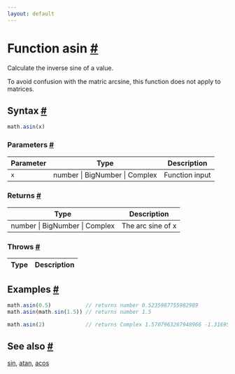 ```yaml
---
layout: default
---
```


<!-- Note: This file is automatically generated from source code comments. Changes made in this file will be overridden. -->

<h1 id="function-asin">Function asin <a href="#function-asin" title="Permalink">#</a></h1>

Calculate the inverse sine of a value.

To avoid confusion with the matric arcsine, this function does not apply
to matrices.


<h2 id="syntax">Syntax <a href="#syntax" title="Permalink">#</a></h2>

```js
math.asin(x)
```

<h3 id="parameters">Parameters <a href="#parameters" title="Permalink">#</a></h3>

Parameter | Type | Description
--------- | ---- | -----------
`x` | number &#124; BigNumber &#124; Complex | Function input

<h3 id="returns">Returns <a href="#returns" title="Permalink">#</a></h3>

Type | Description
---- | -----------
number &#124; BigNumber &#124; Complex | The arc sine of x


<h3 id="throws">Throws <a href="#throws" title="Permalink">#</a></h3>

Type | Description
---- | -----------


<h2 id="examples">Examples <a href="#examples" title="Permalink">#</a></h2>

```js
math.asin(0.5)           // returns number 0.5235987755982989
math.asin(math.sin(1.5)) // returns number 1.5

math.asin(2)             // returns Complex 1.5707963267948966 -1.3169578969248166i
```


<h2 id="see-also">See also <a href="#see-also" title="Permalink">#</a></h2>

[sin](sin.html),
[atan](atan.html),
[acos](acos.html)
